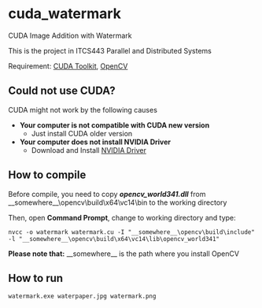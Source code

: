 # cuda_watermark
CUDA Image Addition with Watermark

This is the project in ITCS443 Parallel and Distributed Systems

Requirement: [CUDA Toolkit](https://developer.nvidia.com/cuda-toolkit), [OpenCV](https://opencv.org/)

## Could not use CUDA?
CUDA might not work by the following causes
* __Your computer is not compatible with CUDA new version__
  - Just install CUDA older version
* __Your computer does not install NVIDIA Driver__
  - Download and Install [NVIDIA Driver](https://www.nvidia.com/Download/index.aspx)

## How to compile
Before compile, you need to copy ___opencv_world341.dll___ from \_\_somewhere\_\_\opencv\build\x64\vc14\bin to the working directory

Then, open __Command Prompt__, change to working directory and type:
```
nvcc -o watermark watermark.cu -I "__somewhere__\opencv\build\include" -l "__somewhere__\opencv\build\x64\vc14\lib\opencv_world341" 
```
__Please note that:__ \_\_somewhere\_\_ is the path where you install OpenCV
## How to run
```
watermark.exe waterpaper.jpg watermark.png 
```
